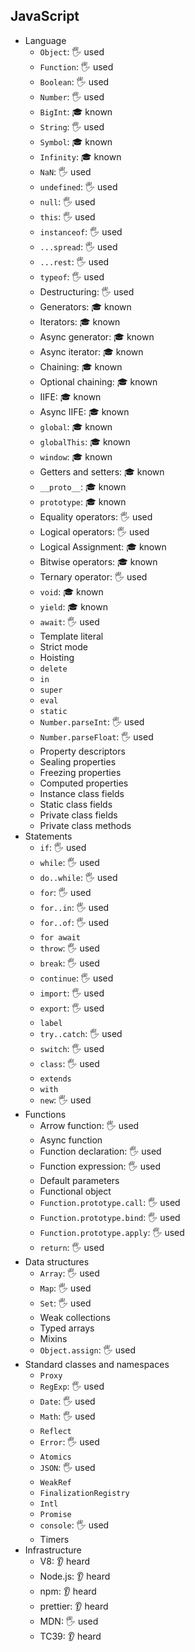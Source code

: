 ## JavaScript

- Language
  - `Object`: 🖐️ used
  - `Function`: 🖐️ used
  - `Boolean`: 🖐️ used
  - `Number`: 🖐️ used
  - `BigInt`: 🎓 known
  - `String`: 🖐️ used
  - `Symbol`: 🎓 known
  - `Infinity`: 🎓 known
  - `NaN`: 🖐️ used
  - `undefined`: 🖐️ used
  - `null`: 🖐️ used
  - `this`: 🖐️ used
  - `instanceof`: 🖐️ used
  - `...spread`: 🖐️ used
  - `...rest`: 🖐️ used
  - `typeof`: 🖐️ used
  - Destructuring: 🖐️ used
  - Generators: 🎓 known
  - Iterators: 🎓 known
  - Async generator: 🎓 known
  - Async iterator: 🎓 known
  - Chaining: 🎓 known
  - Optional chaining: 🎓 known
  - IIFE: 🎓 known
  - Async IIFE: 🎓 known
  - `global`: 🎓 known
  - `globalThis`: 🎓 known
  - `window`: 🎓 known
  - Getters and setters: 🎓 known
  - `__proto__`: 🎓 known
  - `prototype`: 🎓 known
  - Equality operators: 🖐️ used
  - Logical operators: 🖐️ used
  - Logical Assignment: 🎓 known
  - Bitwise operators: 🎓 known
  - Ternary operator: 🖐️ used
  - `void`: 🎓 known
  - `yield`: 🎓 known
  - `await`: 🖐️ used
  - Template literal
  - Strict mode
  - Hoisting
  - `delete`
  - `in`
  - `super`
  - `eval`
  - `static`
  - `Number.parseInt`: 🖐️ used
  - `Number.parseFloat`: 🖐️ used
  - Property descriptors
  - Sealing properties
  - Freezing properties
  - Computed properties
  - Instance class fields
  - Static class fields
  - Private class fields
  - Private class methods
- Statements
  - `if`: 🖐️ used
  - `while`: 🖐️ used
  - `do..while`: 🖐️ used
  - `for`: 🖐️ used
  - `for..in`: 🖐️ used
  - `for..of`: 🖐️ used
  - `for await`
  - `throw`: 🖐️ used
  - `break`: 🖐️ used
  - `continue`: 🖐️ used
  - `import`: 🖐️ used
  - `export`: 🖐️ used
  - `label`
  - `try..catch`: 🖐️ used
  - `switch`: 🖐️ used
  - `class`: 🖐️ used
  - `extends`
  - `with`
  - `new`: 🖐️ used
- Functions
  - Arrow function: 🖐️ used
  - Async function
  - Function declaration: 🖐️ used
  - Function expression: 🖐️ used
  - Default parameters
  - Functional object
  - `Function.prototype.call`: 🖐️ used
  - `Function.prototype.bind`: 🖐️ used
  - `Function.prototype.apply`: 🖐️ used
  - `return`: 🖐️ used
- Data structures
  - `Array`: 🖐️ used
  - `Map`: 🖐️ used
  - `Set`: 🖐️ used
  - Weak collections
  - Typed arrays
  - Mixins
  - `Object.assign`: 🖐️ used
- Standard classes and namespaces
  - `Proxy`
  - `RegExp`: 🖐️ used
  - `Date`: 🖐️ used
  - `Math`: 🖐️ used
  - `Reflect`
  - `Error`: 🖐️ used
  - `Atomics`
  - `JSON`: 🖐️ used
  - `WeakRef`
  - `FinalizationRegistry`
  - `Intl`
  - `Promise`
  - `console`: 🖐️ used
  - Timers
- Infrastructure
  - V8: 👂 heard
  - Node.js: 👂 heard
  - npm: 👂 heard
  - prettier: 👂 heard
  - MDN: 🖐️ used
  - TC39: 👂 heard
